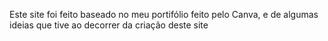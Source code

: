 Este site foi feito baseado no meu portifólio feito pelo Canva, e de algumas ideias que tive ao decorrer da criação deste site
